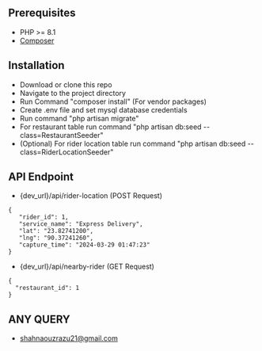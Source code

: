 ## Prerequisites
- PHP >= 8.1
- [Composer](https://getcomposer.org/download/) 

## Installation
 - Download or clone this repo
 - Navigate to the project directory
 - Run Command "composer install" (For vendor packages)
 - Create .env file and set mysql database credentials
 - Run command "php artisan migrate"
 - For restaurant table run command "php artisan db:seed --class=RestaurantSeeder"
 - (Optional) For rider location table run command "php artisan db:seed --class=RiderLocationSeeder"

## API Endpoint
 - {dev_url}/api/rider-location (POST Request)
 
 ```
 {   
    "rider_id": 1,
    "service_name": "Express Delivery",
    "lat": "23.82741200",
    "lng": "90.37241260",
    "capture_time": "2024-03-29 01:47:23"
}
 ```

 - {dev_url}/api/nearby-rider (GET Request)
    
 ```
{
   "restaurant_id": 1
}
 ```

## ANY QUERY
 - shahnaouzrazu21@gmail.com
